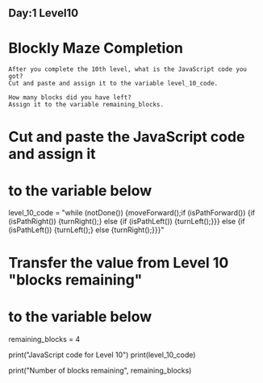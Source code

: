 ## Day:1 Level10

# Blockly Maze Completion

```
After you complete the 10th level, what is the JavaScript code you got? 
Cut and paste and assign it to the variable level_10_code.

How many blocks did you have left? 
Assign it to the variable remaining_blocks.

```

# Cut and paste the JavaScript code and assign it 
# to the variable below 

level_10_code = "while (notDone()) {moveForward();if (isPathForward()) {if (isPathRight()) {turnRight();} else {if (isPathLeft()) {turnLeft();}}} else {if (isPathLeft()) {turnLeft();} else {turnRight();}}}"




# Transfer the value from Level 10 "blocks remaining"
# to the variable below 

remaining_blocks = 4


print("JavaScript code for Level 10")
print(level_10_code)

print("Number of blocks remaining", remaining_blocks)
